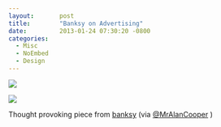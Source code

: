 ```yaml
---
layout:       post
title:        "Banksy on Advertising"
date:         2013-01-24 07:30:20 -0800
categories:
  - Misc
  - NoEmbed
  - Design
---
```


<img src='http://imgur.com/elR6msH.jpg' />



 ![](/attachments/0e6eba56ff1005bed5a6e634bdc08dce/image.png)  

 Thought provoking piece from  [banksy](http://en.wikipedia.org/wiki/Banksy)  (via  [@MrAlanCooper](https://twitter.com/MrAlanCooper/status/294316404369399808) ) 

 
